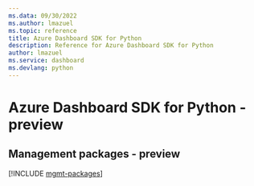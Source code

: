 ```yaml
---
ms.data: 09/30/2022
ms.author: lmazuel
ms.topic: reference
title: Azure Dashboard SDK for Python
description: Reference for Azure Dashboard SDK for Python
author: lmazuel
ms.service: dashboard
ms.devlang: python
---
```

# Azure Dashboard SDK for Python - preview

## Management packages - preview
[!INCLUDE [mgmt-packages](dashboard-mgmt-index.md)]
